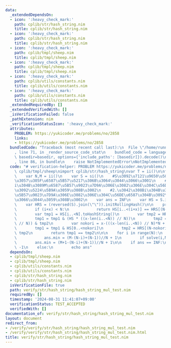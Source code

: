 ```yaml
---
data:
  _extendedDependsOn:
  - icon: ':heavy_check_mark:'
    path: cplib/str/hash_string.nim
    title: cplib/str/hash_string.nim
  - icon: ':heavy_check_mark:'
    path: cplib/str/hash_string.nim
    title: cplib/str/hash_string.nim
  - icon: ':heavy_check_mark:'
    path: cplib/tmpl/sheep.nim
    title: cplib/tmpl/sheep.nim
  - icon: ':heavy_check_mark:'
    path: cplib/tmpl/sheep.nim
    title: cplib/tmpl/sheep.nim
  - icon: ':heavy_check_mark:'
    path: cplib/utils/constants.nim
    title: cplib/utils/constants.nim
  - icon: ':heavy_check_mark:'
    path: cplib/utils/constants.nim
    title: cplib/utils/constants.nim
  _extendedRequiredBy: []
  _extendedVerifiedWith: []
  _isVerificationFailed: false
  _pathExtension: nim
  _verificationStatusIcon: ':heavy_check_mark:'
  attributes:
    PROBLEM: https://yukicoder.me/problems/no/2858
    links:
    - https://yukicoder.me/problems/no/2858
  bundledCode: "Traceback (most recent call last):\n  File \"/home/runner/.local/lib/python3.10/site-packages/onlinejudge_verify/documentation/build.py\"\
    , line 71, in _render_source_code_stat\n    bundled_code = language.bundle(stat.path,\
    \ basedir=basedir, options={'include_paths': [basedir]}).decode()\n  File \"/home/runner/.local/lib/python3.10/site-packages/onlinejudge_verify/languages/nim.py\"\
    , line 86, in bundle\n    raise NotImplementedError\nNotImplementedError\n"
  code: "# verification-helper: PROBLEM https://yukicoder.me/problems/no/2858\ninclude\
    \ cplib/tmpl/sheep\nimport cplib/str/hash_string\nvar T = ii()\n\nfor _ in range(T):\n\
    \    var N,M = ii()\n    var S = si()\n    #S\u3092\u7121\u9650\u500B\u9023\u7D50\
    \u3057\u305F\u6587\u5B57\u5217\u306B\u3064\u3044\u3066\u3001\n    #1.\u3042\u308B\
    i\u304B\u3089M\u6587\u5B57\u9023\u7D9A\u306E\u3082\u306E\u304C\u56DE\u6587\u304B\
    \u3092\u5224\u5B9A\u3059\u308B\u3002\n    #2.\u3042\u308Bi\u304B\u3089M+1\u6587\
    \u5B57\u9023\u7D9A\u306E\u3082\u306E\u304C\u56DE\u6587\u304B\u3092\u306F\u3093\
    \u3066\u3044\u3059\u308B\u3002\n    var ans = INF\n    var HS = S.initRollingHash()\n\
    \    var HRS = (reversed(S).join(\"\")).initRollingHash()\n\n    proc solve(i,x:int):bool=\n\
    \        if (i+x) < N:\n            return HS[i..<(i+x)] == HRS[(N-1-(i+x-1))..(N-1-i)]\n\
    \        var tmp1 = HS[i..<N].toHashString()\n        var tmp2 = HRS[0..(N-1-i)].toHashString()\n\
    \        tmp1 = tmp1 & (HS * ((x-len(i..<N)) // N))\n        tmp2 = (HRS * ((x-len(i..<N))\
    \ // N)) & tmp2\n        var nokori = x-(((x-len(i..<N)) // N)*N + len(i..<N))\n\
    \        tmp1 = tmp1 & HS[0..<nokori]\n        tmp2 = HRS[(N-nokori)..(N-1)] &\
    \ tmp2\n        return tmp1 == tmp2\n\n\n    for i in range(N):\n        if solve(i,M):\n\
    \            ans.min = (M-(N-i)+(N-1))//N + 1\n        if solve(i,M+1):\n    \
    \        ans.min = (M+1-(N-i)+(N-1))//N + 1\n\n    if ans == INF:\n        echo\
    \ -1\n    else:\n        echo ans"
  dependsOn:
  - cplib/tmpl/sheep.nim
  - cplib/tmpl/sheep.nim
  - cplib/utils/constants.nim
  - cplib/utils/constants.nim
  - cplib/str/hash_string.nim
  - cplib/str/hash_string.nim
  isVerificationFile: true
  path: verify/str/hash_string/hash_string_mul_test.nim
  requiredBy: []
  timestamp: '2024-08-31 11:41:07+09:00'
  verificationStatus: TEST_ACCEPTED
  verifiedWith: []
documentation_of: verify/str/hash_string/hash_string_mul_test.nim
layout: document
redirect_from:
- /verify/verify/str/hash_string/hash_string_mul_test.nim
- /verify/verify/str/hash_string/hash_string_mul_test.nim.html
title: verify/str/hash_string/hash_string_mul_test.nim
---
```

